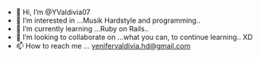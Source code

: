- 👋 Hi, I’m @YValdivia07
- 👀 I’m interested in ...Musik Hardstyle and programming..
- 🌱 I’m currently learning ...Ruby on Rails..
- 💞️ I’m looking to collaborate on ...what you can, to continue learning.. XD
- 📫 How to reach me ... yenifervaldivia.hd@gmail.com

<!---
YValdivia07/YValdivia07 is a ✨ special ✨ repository because its `README.md` (this file) appears on your GitHub profile.
You can click the Preview link to take a look at your changes.
--->
